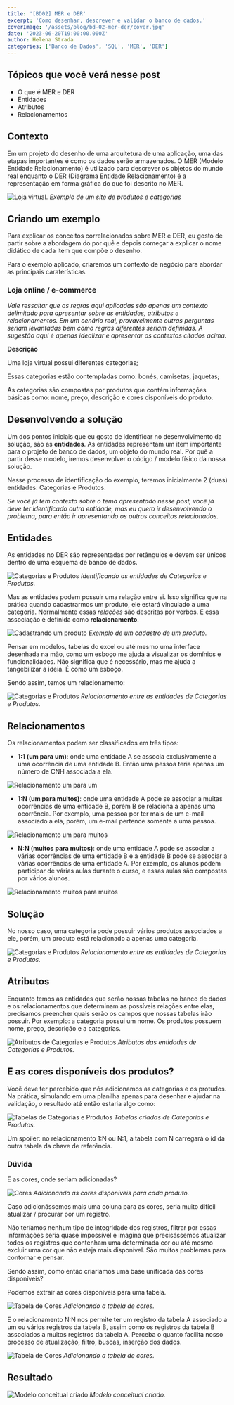 ```yaml
---
title: '[BD02] MER e DER'
excerpt: 'Como desenhar, descrever e validar o banco de dados.'
coverImage: '/assets/blog/bd-02-mer-der/cover.jpg'
date: '2023-06-20T19:00:00.000Z'
author: Helena Strada
categories: ['Banco de Dados', 'SQL', 'MER', 'DER']
---
```


## Tópicos que você verá nesse post

- O que é MER e DER
- Entidades
- Atributos
- Relacionamentos

## Contexto

Em um projeto do desenho de uma arquitetura de uma aplicação, uma das etapas importantes é como os dados serão armazenados. O MER (Modelo Entidade Relacionamento) é utilizado para descrever os objetos do mundo real enquanto o DER (Diagrama Entidade Relacionamento) é a representação em forma gráfica do que foi descrito no MER.

![Loja virtual.](/assets/blog/bd-02-mer-der/shopping.png)
*Exemplo de um site de produtos e categorias*

## Criando um exemplo

Para explicar os conceitos correlacionados sobre MER e DER, eu gosto de partir sobre a abordagem do por quê e depois começar a explicar o nome didático de cada item que compõe o desenho.

Para o exemplo aplicado, criaremos um contexto de negócio para abordar as principais caraterísticas.

### Loja online / e-commerce

*Vale ressaltar que as regras aqui aplicadas são apenas um contexto delimitado para apresentar sobre as entidades, atributos e relacionamentos. Em um cenário real, provavelmente outras perguntas seriam levantadas bem como regras diferentes seriam definidas. A sugestão aqui é apenas idealizar e apresentar os contextos citados acima.*

**Descrição**

Uma loja virtual possui diferentes categorias;

Essas categorias estão contempladas como: bonés, camisetas, jaquetas;

As categorias são compostas por produtos que contém informações básicas como: nome, preço, descrição e cores disponíveis do produto.

## Desenvolvendo a solução

Um dos pontos iniciais que eu gosto de identificar no desenvolvimento da solução, são as **entidades**. As entidades representam um item importante para o projeto de banco de dados, um objeto do mundo real. Por quê a partir desse modelo, iremos desenvolver o código / modelo físico da nossa solução.

Nesse processo de identificação do exemplo, teremos inicialmente 2 (duas) entidades: Categorias e Produtos.

*Se você já tem contexto sobre o tema apresentado nesse post, você já deve ter identificado outra entidade, mas eu quero ir desenvolvendo o problema, para então ir apresentando os outros conceitos relacionados.*

## Entidades

As entidades no DER são representadas por retângulos e devem ser únicos dentro de uma esquema de banco de dados.

![Categorias e Produtos](/assets/blog/bd-02-mer-der/bd-01.png)
*Identificando as entidades de Categorias e Produtos.*

Mas as entidades podem possuir uma relação entre si. Isso significa que na prática quando cadastrarmos um produto, ele estará vinculado a uma categoria. Normalmente essas *relações* são descritas por verbos. E essa associação é definida como **relacionamento**.

![Cadastrando um produto](/assets/blog/bd-02-mer-der/add-produto.png)
*Exemplo de um cadastro de um produto.*

Pensar em modelos, tabelas do excel ou até mesmo uma interface desenhada na mão, como um esboço me ajuda a visualizar os domínios e funcionalidades. Não significa que é necessário, mas me ajuda a tangebilizar a ideia. É como um esboço.

Sendo assim, temos um relacionamento:

![Categorias e Produtos](/assets/blog/bd-02-mer-der/bd-02.png)
*Relacionamento entre as entidades de Categorias e Produtos.*

## Relacionamentos

Os relacionamentos podem ser classificados em três tipos: 

- **1:1 (um para um)**: onde uma entidade A se associa exclusivamente a uma ocorrência de uma entidade B. Então uma pessoa teria apenas um número de CNH associada a ela.

![Relacionamento um para um](/assets/blog/bd-02-mer-der/1_1.png)

- **1:N (um para muitos)**: onde uma entidade A pode se associar a muitas ocorrências de uma entidade B, porém B se relaciona a apenas uma ocorrência. Por exemplo, uma pessoa por ter mais de um e-mail associado a ela, porém, um e-mail pertence somente a uma pessoa.

![Relacionamento um para muitos](/assets/blog/bd-02-mer-der/1_N.png)

- **N:N (muitos para muitos)**: onde uma entidade A pode se associar a várias ocorrências de uma entidade B e a entidade B pode se associar a várias ocorrências de uma entidade A. Por exemplo, os alunos podem participar de várias aulas durante o curso, e essas aulas são compostas por vários alunos.

![Relacionamento muitos para muitos](/assets/blog/bd-02-mer-der/N_N.png)

## Solução

No nosso caso, uma categoria pode possuir vários produtos associados a ele, porém, um produto está relacionado a apenas uma categoria.

![Categorias e Produtos](/assets/blog/bd-02-mer-der/bd-03.png)
*Relacionamento entre as entidades de Categorias e Produtos.*

## Atributos

Enquanto temos as entidades que serão nossas tabelas no banco de dados e os relacionamentos que determinam as possíveis relações entre elas, precisamos preencher quais serão os campos que nossas tabelas irão possuir. Por exemplo: a categoria possui um nome. Os produtos possuem nome, preço, descrição e a categorias.

![Atributos de Categorias e Produtos](/assets/blog/bd-02-mer-der/atributos.png)
*Atributos das entidades de Categorias e Produtos.*

## E as cores disponíveis dos produtos?

Você deve ter percebido que nós adicionamos as categorias e os protudos. Na prática, simulando em uma planilha apenas para desenhar e ajudar na validação, o resultado até então estaria algo como:

![Tabelas de Categorias e Produtos](/assets/blog/bd-02-mer-der/tabelas-categorias-produtos.png)
*Tabelas criadas de Categorias e Produtos.*

Um spoiler: no relacionamento 1:N ou N:1, a tabela com N carregará o id da outra tabela da chave de referência.

### Dúvida

E as cores, onde seriam adicionadas?

![Cores](/assets/blog/bd-02-mer-der/cores.png)
*Adicionando as cores disponíveis para cada produto.*

Caso adicionássemos mais uma coluna para as cores, seria muito difícil atualizar / procurar por um registro. 

Não teríamos nenhum tipo de integridade dos registros, filtrar por essas informações seria quase impossível e imagina que precisássemos atualizar todos os registros que contenham uma determinada cor ou até mesmo excluir uma cor que não esteja mais disponível. São muitos problemas para contornar e pensar.

Sendo assim, como então criaríamos uma base unificada das cores disponíveis?

Podemos extrair as cores disponíveis para uma tabela.

![Tabela de Cores](/assets/blog/bd-02-mer-der/cores-1.png)
*Adicionando a tabela de cores.*

E o relacionamento N:N nos permite ter um registro da tabela A associado a um ou vários registros da tabela B, assim como os registros da tabela B associados a muitos registros da tabela A.
Perceba o quanto facilita nosso processo de atualização, filtro, buscas, inserção dos dados.

![Tabela de Cores](/assets/blog/bd-02-mer-der/cores-2.png)
*Adicionando a tabela de cores.*

## Resultado

![Modelo conceitual criado](/assets/blog/bd-02-mer-der/categorias-produtos-cores.png)
*Modelo conceitual criado.*
